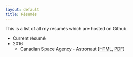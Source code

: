 ```yaml
---
layout: default
title: Résumés
---
```

This is a list of all my résumés which are hosted on Github.

* Current résumé
* 2016
  * Canadian Space Agency - Astronaut [[HTML](presentations/rapyuta_interview.html), [PDF](resumes/csa.pdf)]
